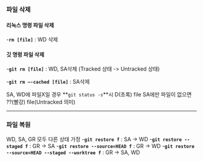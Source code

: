 ### 파일 삭제

#### 리눅스 명령 파일 삭제
-**`rm [file]`** : WD 삭제

#### 깃 명령 파일 삭제
-**`git rm [file]`** : WD, SA삭제
(Tracked 상태 -> Untracked 상태)

-**`git rm –-cached [file]`** : SA삭제

SA, WD에 파일X일 경우 **`git status -s`**시 D(초록) file
SA에만 파일이 없으면 ??(빨강) file(Untracked 의미)

---

### 파일 복원
WD, SA, GR 모두 다른 상태 가정
-**`git restore f`** : SA -> WD
-**`git restore --staged f`** : GR -> SA
-**`git restore --source=HEAD f`** : GR -> WD
-**`git restore --source=HEAD --staged --worktree f`** : GR -> SA, WD
